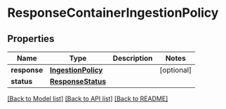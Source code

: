 # ResponseContainerIngestionPolicy

## Properties
Name | Type | Description | Notes
------------ | ------------- | ------------- | -------------
**response** | [**IngestionPolicy**](IngestionPolicy.md) |  | [optional] 
**status** | [**ResponseStatus**](ResponseStatus.md) |  | 

[[Back to Model list]](../README.md#documentation-for-models) [[Back to API list]](../README.md#documentation-for-api-endpoints) [[Back to README]](../README.md)


